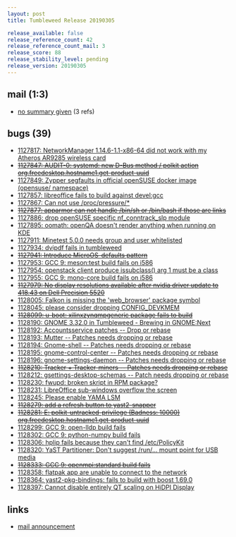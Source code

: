 ```yaml
---
layout: post
title: Tumbleweed Release 20190305

release_available: false
release_reference_count: 42
release_reference_count_mail: 3
release_score: 88
release_stability_level: pending
release_version: 20190305
---
```


## mail (1:3)

- [no summary given](https://lists.opensuse.org/opensuse-factory/2019-03/msg00036.html) (3 refs)

## bugs (39)

<!--more-->

- [1127817: NetworkManager 1.14.6-1.1-x86-64 did not work with my Atheros AR9285 wireless card](https://bugzilla.opensuse.org/show_bug.cgi?id=1127817)
- ~~[1127847: AUDIT-0: systemd: new D-Bus method / polkit action org.freedesktop.hostname1.get-product-uuid](https://bugzilla.opensuse.org/show_bug.cgi?id=1127847)~~
- [1127849: Zypper segfaults in official openSUSE docker image (opensuse/ namespace)](https://bugzilla.opensuse.org/show_bug.cgi?id=1127849)
- [1127857: libreoffice fails to build against devel:gcc](https://bugzilla.opensuse.org/show_bug.cgi?id=1127857)
- [1127867: Can not use /proc/pressure/*](https://bugzilla.opensuse.org/show_bug.cgi?id=1127867)
- ~~[1127877: apparmor can not handle  /bin/sh or /bin/bash if those are links](https://bugzilla.opensuse.org/show_bug.cgi?id=1127877)~~
- [1127886: drop openSUSE specific nf_conntrack_slp module](https://bugzilla.opensuse.org/show_bug.cgi?id=1127886)
- [1127895: oomath: openQA doesn't render anything when running on KDE](https://bugzilla.opensuse.org/show_bug.cgi?id=1127895)
- [1127911: Minetest 5.0.0 needs group and user whitelisted](https://bugzilla.opensuse.org/show_bug.cgi?id=1127911)
- [1127934: dvipdf fails in tumbleweed](https://bugzilla.opensuse.org/show_bug.cgi?id=1127934)
- ~~[1127941: Introduce MicroOS-defaults pattern](https://bugzilla.opensuse.org/show_bug.cgi?id=1127941)~~
- [1127953: GCC 9: meson:test build fails on i586](https://bugzilla.opensuse.org/show_bug.cgi?id=1127953)
- [1127954: openstack client produce issubclass() arg 1 must be a class](https://bugzilla.opensuse.org/show_bug.cgi?id=1127954)
- [1127955: GCC 9: mono-core build fails on i586](https://bugzilla.opensuse.org/show_bug.cgi?id=1127955)
- ~~[1127979: No display resolutions available after nvidia driver update to 418.43 on Dell Precision 5520](https://bugzilla.opensuse.org/show_bug.cgi?id=1127979)~~
- [1128005: Falkon is missing the 'web_browser' package symbol](https://bugzilla.opensuse.org/show_bug.cgi?id=1128005)
- [1128045: please consider dropping CONFIG_DEVKMEM](https://bugzilla.opensuse.org/show_bug.cgi?id=1128045)
- ~~[1128099: u-boot: xilinxzynqmpgeneric package fails to build](https://bugzilla.opensuse.org/show_bug.cgi?id=1128099)~~
- [1128190: GNOME 3.32.0 in Tumbleweed - Brewing in GNOME:Next](https://bugzilla.opensuse.org/show_bug.cgi?id=1128190)
- [1128192: Accountsservice patches -- Drop or rebase](https://bugzilla.opensuse.org/show_bug.cgi?id=1128192)
- [1128193: Mutter -- Patches needs dropping or rebase](https://bugzilla.opensuse.org/show_bug.cgi?id=1128193)
- [1128194: Gnome-shell -- Patches needs dropping or rebase](https://bugzilla.opensuse.org/show_bug.cgi?id=1128194)
- [1128195: gnome-control-center -- Patches needs dropping or rebase](https://bugzilla.opensuse.org/show_bug.cgi?id=1128195)
- [1128196: gnome-settings-daemon -- Patches needs dropping or rebase](https://bugzilla.opensuse.org/show_bug.cgi?id=1128196)
- ~~[1128210: Tracker + Tracker-miners -- Patches needs dropping or rebase](https://bugzilla.opensuse.org/show_bug.cgi?id=1128210)~~
- [1128212: gsettings-desktop-schemas -- Patch needs dropping or rebase](https://bugzilla.opensuse.org/show_bug.cgi?id=1128212)
- [1128230: fwupd: broken skript in RPM package?](https://bugzilla.opensuse.org/show_bug.cgi?id=1128230)
- [1128231: LibreOffice sub-windows overflow the screen](https://bugzilla.opensuse.org/show_bug.cgi?id=1128231)
- [1128245: Please enable YAMA LSM](https://bugzilla.opensuse.org/show_bug.cgi?id=1128245)
- ~~[1128279: add a refresh button to yast2-snapper](https://bugzilla.opensuse.org/show_bug.cgi?id=1128279)~~
- ~~[1128281: E: polkit-untracked-privilege (Badness: 10000) org.freedesktop.hostname1.get-product-uuid](https://bugzilla.opensuse.org/show_bug.cgi?id=1128281)~~
- [1128299: GCC 9: open-lldp build fails](https://bugzilla.opensuse.org/show_bug.cgi?id=1128299)
- [1128302: GCC 9: python-numpy build fails](https://bugzilla.opensuse.org/show_bug.cgi?id=1128302)
- [1128306: hplip fails because they can't find /etc/PolicyKit](https://bugzilla.opensuse.org/show_bug.cgi?id=1128306)
- [1128320: YaST Partitioner: Don't suggest /run/... mount point for USB media](https://bugzilla.opensuse.org/show_bug.cgi?id=1128320)
- ~~[1128333: GCC 9: openmpi:standard build fails](https://bugzilla.opensuse.org/show_bug.cgi?id=1128333)~~
- [1128358: flatpak app are unable to connect to the network](https://bugzilla.opensuse.org/show_bug.cgi?id=1128358)
- [1128364: yast2-pkg-bindings: fails to build with boost 1.69.0](https://bugzilla.opensuse.org/show_bug.cgi?id=1128364)
- [1128397: Cannot disable entirely QT scaling on HiDPI Display](https://bugzilla.opensuse.org/show_bug.cgi?id=1128397)



## links

- [mail announcement](https://lists.opensuse.org/opensuse-factory/2019-03/msg00035.html)
